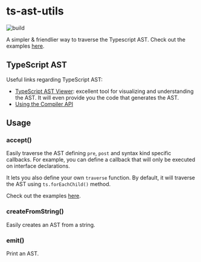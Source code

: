# ts-ast-utils

![build](https://github.com/proglang/ts-ast-utils/workflows/build/badge.svg)

A simpler & friendlier way to traverse the Typescript AST. Check out the examples [here](src/examples).

## TypeScript AST

Useful links regarding TypeScript AST:

- [TypeScript AST Viewer](https://ts-ast-viewer.com/): excellent tool for visualizing and understanding the AST. It will even provide you the code that generates the AST.
- [Using the Compiler API](https://github.com/Microsoft/TypeScript/wiki/Using-the-Compiler-API)

## Usage

### accept()

Easily traverse the AST defining `pre`, `post` and syntax kind specific callbacks. For example, you can define a callback that will only be executed on interface declarations.

It lets you also define your own `traverse` function. By default, it will traverse the AST using `ts.forEachChild()` method.

Check out the examples [here](src/examples).

### createFromString()

Easily creates an AST from a string.

### emit()

Print an AST.
